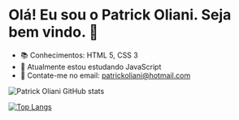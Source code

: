 # Olá! Eu sou o Patrick Oliani. Seja bem vindo. 👋

- 📚 Conhecimentos: HTML 5, CSS 3
- 🌱 Atualmente estou estudando JavaScript
- 💬 Contate-me no email: patrickoliani@hotmail.com

![Patrick Oliani GitHub stats](https://github-readme-stats.vercel.app/api?username=PatrickOliani&show_icons=true&theme=midnight-purple)

[![Top Langs](https://github-readme-stats.vercel.app/api/top-langs/?username=PatrickOliani&layout=pie)](https://github.com/PatrickOliani/github-readme-stats=true&theme=midnight-purple)



